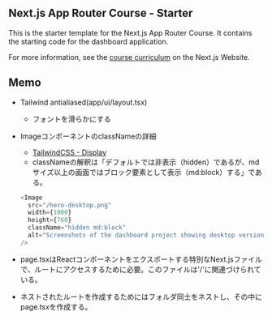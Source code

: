 ## Next.js App Router Course - Starter

This is the starter template for the Next.js App Router Course. It contains the starting code for the dashboard application.

For more information, see the [course curriculum](https://nextjs.org/learn) on the Next.js Website.

## Memo

- Tailwind antialiased(app/ui/layout.tsx)

  - フォントを滑らかにする

- ImageコンポーネントのclassNameの詳細

  - [TailwindCSS - Display](https://tailwindcss.com/docs/display)
  - classNameの解釈は「デフォルトでは非表示（hidden）であるが、mdサイズ以上の画面ではブロック要素として表示（md:block）する」である。

  ```Typescript
  <Image
    src="/hero-desktop.png"
    width={1000}
    height={760}
    className="hidden md:block"
    alt="Screenshots of the dashboard project showing desktop version"
  />
  ```

- page.tsxはReactコンポーネントをエクスポートする特別なNext.jsファイルで、ルートにアクセスするために必要。このファイルは'/'に関連づけられている。
- ネストされたルートを作成するためにはフォルダ同士をネストし、その中にpage.tsxを作成する。
